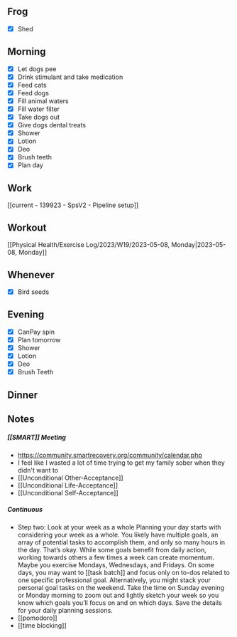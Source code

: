 ## Frog
- [x] Shed

## Morning 
- [x] Let dogs pee
- [x] Drink stimulant and take medication
- [x] Feed cats
- [x] Feed dogs
- [x] Fill animal waters
- [x] Fill water filter
- [x] Take dogs out 
- [x] Give dogs dental treats
- [x] Shower
- [x] Lotion
- [x] Deo
- [x] Brush teeth
- [x] Plan day

## Work 
[[current - 139923 - SpsV2 -  Pipeline setup]]

## Workout
[[Physical Health/Exercise Log/2023/W19/2023-05-08, Monday|2023-05-08, Monday]]

## Whenever
- [x] Bird seeds

## Evening
- [x] CanPay spin
- [x] Plan tomorrow 
- [x] Shower 
- [x] Lotion 
- [x] Deo 
- [x] Brush Teeth 

## Dinner

## Notes 

##### [[SMART]] Meeting
- https://community.smartrecovery.org/community/calendar.php 
- I feel like I wasted a lot of time trying to get my family sober when they didn't want to
- [[Unconditional Other-Acceptance]]
- [[Unconditional Life-Acceptance]]
- [[Unconditional Self-Acceptance]]

##### Continuous 

- Step two: Look at your week as a whole
Planning your day starts with considering your week as a whole. You likely have multiple goals, an array of potential tasks to accomplish them, and only so many hours in the day. That’s okay. While some goals benefit from daily action, working towards others a few times a week can create momentum. Maybe you exercise Mondays, Wednesdays, and Fridays. On some days, you may want to [[task batch]] and focus only on to-dos related to one specific professional goal. Alternatively, you might stack your personal goal tasks on the weekend. Take the time on Sunday evening or Monday morning to zoom out and lightly sketch your week so you know which goals you’ll focus on and on which days. Save the details for your daily planning sessions.
- [[pomodoro]] 
- [[time blocking]]